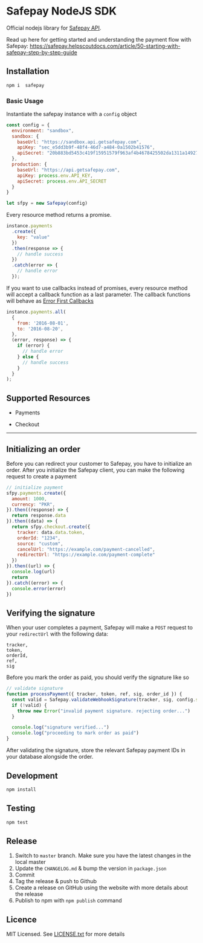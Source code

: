 # Safepay NodeJS SDK

Official nodejs library for [Safepay API](https://getsafepay.com).

Read up here for getting started and understanding the payment flow with Safepay: <https://safepay.helpscoutdocs.com/article/50-starting-with-safepay-step-by-step-guide>

## Installation

```bash
npm i  safepay
```

### Basic Usage

Instantiate the safepay instance with a `config` object

```js
const config = {
  environment: "sandbox",
  sandbox: {
    baseUrl: "https://sandbox.api.getsafepay.com",
    apiKey: "sec_e5dd3b9f-48f4-46d7-a484-0a1502b41576",
    apiSecret: "20b883bd5453c419f15951579f963af4b4678425502da1311a14927018487bec"
  },
  production: {
    baseUrl: "https://api.getsafepay.com",
    apiKey: process.env.API_KEY,
    apiSecret: process.env.API_SECRET
  }
}

let sfpy = new Safepay(config)
```

Every resource method returns a promise.

```js
instance.payments
  .create({
    key: "value"
  })
  .then(response => {
    // handle success
  })
  .catch(error => {
    // handle error
  });
```

If you want to use callbacks instead of promises, every resource method will accept a callback function as a last parameter. The callback functions will behave as [Error First Callbacks ](http://fredkschott.com/post/2014/03/understanding-error-first-callbacks-in-node-js/)

```js
instance.payments.all(
  {
    from: '2016-08-01',
    to: '2016-08-20',
  },
  (error, response) => {
    if (error) {
      // handle error
    } else {
      // handle success
    }
  }
);
```

## Supported Resources

- Payments

- Checkout

---

## Initializing an order

Before you can redirect your customer to Safepay, you have to initialize an order. After you initialize the Safepay client, you can make the following request to create a payment

```js
// initialize payment
sfpy.payments.create({
  amount: 1000,
  currency: "PKR",
}).then((response) => {
  return response.data
}).then((data) => {
  return sfpy.checkout.create({
    tracker: data.data.token,
    orderId: "1234",
    source: "custom",
    cancelUrl: "https://example.com/payment-cancelled",
    redirectUrl: "https://example.com/payment-complete"
  })
}).then((url) => {
  console.log(url)
  return 
}).catch((error) => {
  console.error(error)
})
```

## Verifying the signature

When your user completes a payment, Safepay will make a `POST` request to your `redirectUrl` with the following data:
```
tracker,
token,
orderId,
ref,
sig
```

Before you mark the order as paid, you should verify the signature like so
```js
// validate signature
function processPayment({ tracker, token, ref, sig, order_id }) {
  const valid = Safepay.validateWebhookSignature(tracker, sig, config.sandbox.apiSecret)
  if (!valid) {
    throw new Error("invalid payment signature. rejecting order...")
  }

  console.log("signature verified...")
  console.log("proceeding to mark order as paid")
}
```

After validating the signature, store the relevant Safepay payment IDs in your database alongside the order.

## Development

```bash
npm install
```

## Testing

```bash
npm test
```

## Release

1.  Switch to `master` branch. Make sure you have the latest changes in the local master
2.  Update the `CHANGELOG.md` & bump the version in `package.json`
3.  Commit
4.  Tag the release & push to Github
5.  Create a release on GitHub using the website with more details about the release
6.  Publish to npm with `npm publish` command

## Licence

MIT Licensed. See [LICENSE.txt](LICENSE.txt) for more details
